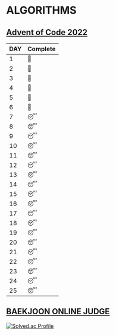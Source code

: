 # ALGORITHMS

## [Advent of Code 2022](https://adventofcode.com/)

| DAY | Complete |
| --- | -------- |
| 1   | 🎄       |
| 2   | 🎄       |
| 3   | 🎄       |
| 4   | 🎄       |
| 5   | 🎄       |
| 6   | 🎄       |
| 7   | 😴       |
| 8   | 😴       |
| 9   | 😴       |
| 10  | 😴       |
| 11  | 😴       |
| 12  | 😴       |
| 13  | 😴       |
| 14  | 😴       |
| 15  | 😴       |
| 16  | 😴       |
| 17  | 😴       |
| 18  | 😴       |
| 19  | 😴       |
| 20  | 😴       |
| 21  | 😴       |
| 22  | 😴       |
| 23  | 😴       |
| 24  | 😴       |
| 25  | 😴       |

## [BAEKJOON ONLINE JUDGE](https://www.acmicpc.net/)
[![Solved.ac Profile](http://mazassumnida.wtf/api/v2/generate_badge?boj=namiein)](https://solved.ac/namiein)
